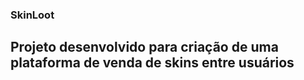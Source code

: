 ### SkinLoot
Projeto desenvolvido para criação de uma plataforma de venda de skins entre usuários
---
